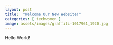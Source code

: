 ```yaml
---
layout: post
title:  "Welcome Our New Website!"
categories: [ techwomen ]
image: assets/images/graffiti-1017961_1920.jpg
---
```

Hello World!